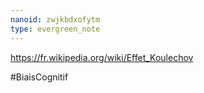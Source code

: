 ```yaml
---
nanoid: zwjkbdxofytm
type: evergreen_note
---
```

https://fr.wikipedia.org/wiki/Effet_Koulechov

#BiaisCognitif
